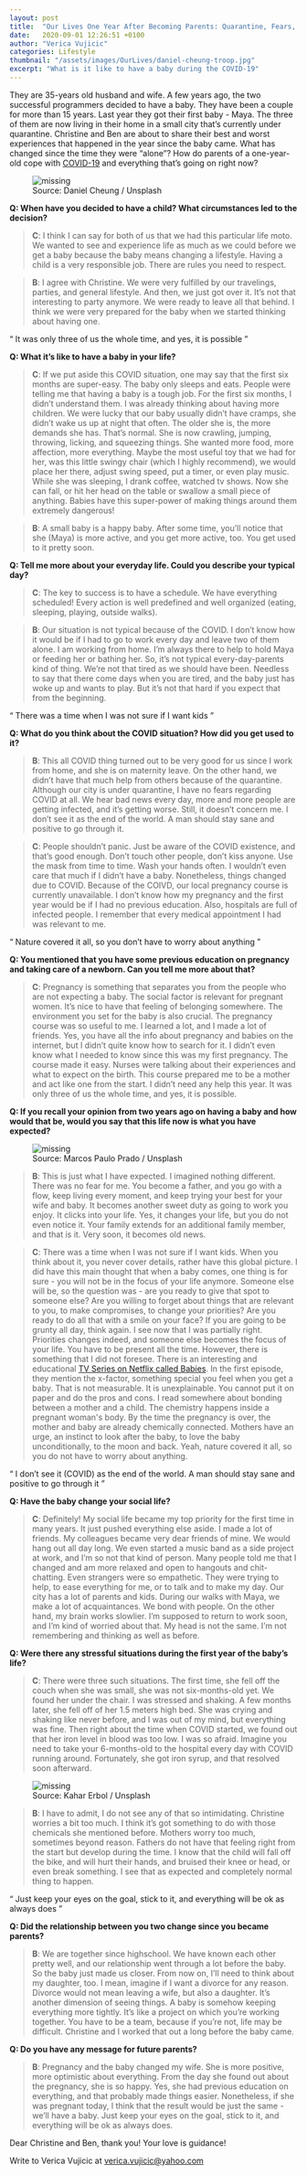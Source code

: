 ```yaml
---
layout: post
title:  "Our Lives One Year After Becoming Parents: Quarantine, Fears, And Happiness"
date:   2020-09-01 12:26:51 +0100
author: "Verica Vujicic"
categories: Lifestyle
thumbnail: "/assets/images/OurLives/daniel-cheung-troop.jpg"
excerpt: "What is it like to have a baby during the COVID-19"
---
```

<drop-cap>T</drop-cap>hey are 35-years old husband and wife. A few years ago, the two successful programmers decided to have a baby. They have been a couple for more than 15 years. Last year they got their first baby - Maya. The three of them are now living in their home in a small city that’s currently under quarantine. Christine and Ben are about to share their best and worst experiences that happened in the year since the baby came. What has changed since the time they were “alone”? How do parents of a one-year-old cope with [COVID-19](https://en.wikipedia.org/wiki/COVID-19_pandemic) and everything that’s going on right now?

<figure>
    <img src='/assets/images/OurLives/daniel-cheung-troop.jpg' alt='missing' />
    <figcaption>Source: Daniel Cheung / Unsplash</figcaption>
</figure>

**Q: When have you decided to have a child? What circumstances led to the decision?**

> **C**: I think I can say for both of us that we had this particular life moto. We wanted to see and experience life as much as we could before we get a baby because the baby means changing a lifestyle. Having a child is a very responsible job. There are rules you need to respect.

> **B**: I agree with Christine. We were very fulfilled by our travelings, parties, and general lifestyle. And then, we just got over it. It’s not that interesting to party anymore. We were ready to leave all that behind. I think we were very prepared for the baby when we started thinking about having one.

<div class="aside-quote"><q>
    It was only three of us the whole time, and yes, it is possible
</q></div>

**Q: What it’s like to have a baby in your life?**

> **C**: If we put aside this COVID situation, one may say that the first six months are super-easy. The baby only sleeps and eats. People were telling me that having a baby is a tough job. For the first six months, I didn’t understand them. I was already thinking about having more children. We were lucky that our baby usually didn’t have cramps, she didn’t wake us up at night that often. The older she is, the more demands she has. That’s normal. She is now crawling, jumping, throwing, licking, and squeezing things. She wanted more food, more affection, more everything. Maybe the most useful toy that we had for her, was this little swingy chair (which I highly recommend), we would place her there, adjust swing speed, put a timer, or even play music. While she was sleeping, I drank coffee, watched tv shows. Now she can fall, or hit her head on the table or swallow a small piece of anything. Babies have this super-power of making things around them extremely dangerous!

> **B**: A small baby is a happy baby. After some time, you’ll notice that she (Maya) is more active, and you get more active, too. You get used to it pretty soon.

**Q: Tell me more about your everyday life. Could you describe your typical day?**

> **C**: The key to success is to have a schedule. We have everything scheduled! Every action is well predefined and well organized (eating, sleeping, playing, outside walks).

> **B**: Our situation is not typical because of the COVID. I don’t know how it would be if I had to go to work every day and leave two of them alone. I am working from home. I’m always there to help to hold Maya or feeding her or bathing her. So, it’s not typical every-day-parents kind of thing. We’re not that tired as we should have been. Needless to say that there come days when you are tired, and the baby just has woke up and wants to play. But it’s not that hard if you expect that from the beginning.

<div class="aside-quote"><q>
    There was a time when I was not sure if I want kids
</q></div>

**Q: What do you think about the COVID situation? How did you get used to it?**

> **B**: This all COVID thing turned out to be very good for us since I work from home, and she is on maternity leave. On the other hand, we didn’t have that much help from others because of the quarantine. Although our city is under quarantine, I have no fears regarding COVID at all. We hear bad news every day, more and more people are getting infected, and it’s getting worse. Still, it doesn’t concern me. I don’t see it as the end of the world. A man should stay sane and positive to go through it.

> **C**: People shouldn’t panic. Just be aware of the COVID existence, and that’s good enough. Don’t touch other people, don’t kiss anyone. Use the mask from time to time. Wash your hands often. I wouldn’t even care that much if I didn’t have a baby. Nonetheless, things changed due to COVID. Because of the COIVD, our local pregnancy course is currently unavailable. I don’t know how my pregnancy and the first year would be if I had no previous education. Also, hospitals are full of infected people. I remember that every medical appointment I had was relevant to me.

<div class="aside-quote"><q>
    Nature covered it all, so you don’t have to worry about anything
</q></div>

**Q: You mentioned that you have some previous education on pregnancy and taking care of a newborn. Can you tell me more about that?**

> **C**: Pregnancy is something that separates you from the people who are not expecting a baby. The social factor is relevant for pregnant women. It’s nice to have that feeling of belonging somewhere. The environment you set for the baby is also crucial. The pregnancy course was so useful to me. I learned a lot, and I made a lot of friends. Yes, you have all the info about pregnancy and babies on the internet, but I didn’t quite know how to search for it. I didn’t even know what I needed to know since this was my first pregnancy. The course made it easy. Nurses were talking about their experiences and what to expect on the birth. This course prepared me to be a mother and act like one from the start. I didn’t need any help this year. It was only three of us the whole time, and yes, it is possible.

**Q: If you recall your opinion from two years ago on having a baby and how would that be, would you say that this life now is what you have expected?**

<figure>
    <img src='/assets/images/OurLives/marcos_paulo_prado_family.jpg' alt='missing' />
    <figcaption>Source: Marcos Paulo Prado / Unsplash</figcaption>
</figure>

> **B**: This is just what I have expected. I imagined nothing different. There was no fear for me. You become a father, and you go with a flow, keep living every moment, and keep trying your best for your wife and baby. It becomes another sweet duty as going to work you enjoy. It clicks into your life. Yes, it changes your life, but you do not even notice it. Your family extends for an additional family member, and that is it. Very soon, it becomes old news. 

> **C**: There was a time when I was not sure if I want kids. When you think about it, you never cover details, rather have this global picture. I did have this main thought that when a baby comes, one thing is for sure - you will not be in the focus of your life anymore. Someone else will be, so the question was - are you ready to give that spot to someone else? Are you willing to forget about things that are relevant to you, to make compromises, to change your priorities? Are you ready to do all that with a smile on your face? If you are going to be grunty all day, think again. I see now that I was partially right. Priorities changes indeed, and someone else becomes the focus of your life. You have to be present all the time. However, there is something that I did not foresee. There is an interesting and educational [TV Series on Netflix called Babies](https://www.imdb.com/title/tt11744632/). In the first episode, they mention the x-factor, something special you feel when you get a baby. That is not measurable. It is unexplainable. You cannot put it on paper and do the pros and cons. I read somewhere about bonding between a mother and a child. The chemistry happens inside a pregnant woman's body. By the time the pregnancy is over, the mother and baby are already chemically connected. Mothers have an urge, an instinct to look after the baby, to love the baby unconditionally, to the moon and back. Yeah, nature covered it all, so you do not have to worry about anything.

<div class="aside-quote"><q>
    I don’t see it (COVID) as the end of the world. A man should stay sane and positive to go through it
</q></div>

**Q: Have the baby change your social life?**

> **C**: Definitely! My social life became my top priority for the first time in many years. It just pushed everything else aside. I made a lot of friends. My colleagues became very dear friends of mine. We would hang out all day long. We even started a music band as a side project at work, and I’m so not that kind of person. Many people told me that I changed and am more relaxed and open to hangouts and chit-chatting. Even strangers were so empathetic. They were trying to help, to ease everything for me, or to talk and to make my day. Our city has a lot of parents and kids. During our walks with Maya, we make a lot of acquaintances. We bond with people. On the other hand, my brain works slowlier. I’m supposed to return to work soon, and I’m kind of worried about that. My head is not the same. I’m not remembering and thinking as well as before.

**Q: Were there any stressful situations during the first year of the baby’s life?**

> **C**: There were three such situations. The first time, she fell off the couch when she was small, she was not six-months-old yet. We found her under the chair. I was stressed and shaking. A few months later, she fell off of her 1.5 meters high bed. She was crying and shaking like never before, and I was out of my mind, but everything was fine. Then right about the time when COVID started, we found out that her iron level in blood was too low. I was so afraid. Imagine you need to take your 6-months-old to the hospital every day with COVID running around. Fortunately, she got iron syrup, and that resolved soon afterward.

<figure>
    <img src='/assets/images/OurLives/kahar-erbol-small-baby.jpg' alt='missing' />
    <figcaption>Source: Kahar Erbol / Unsplash</figcaption>
</figure>

> **B**: I have to admit, I do not see any of that so intimidating. Christine  worries a bit too much. I think it’s got something to do with those chemicals she mentioned before. Mothers worry too much, sometimes beyond reason. Fathers do not have that feeling right from the start but develop during the time. I know that the child will fall off the bike, and will hurt their hands, and bruised their knee or head, or even break something. I see that as expected and completely normal thing to happen.

<div class="aside-quote"><q>
    Just keep your eyes on the goal, stick to it, and everything will be ok as always does
</q></div>

**Q: Did the relationship between you two change since you became parents?**

> **B**: We are together since highschool. We have known each other pretty well, and our relationship went through a lot before the baby. So the baby just made us closer. From now on, I’ll need to think about my daughter, too. I mean, imagine if I want a divorce for any reason. Divorce would not mean leaving a wife, but also a daughter. It’s another dimension of seeing things. A baby is somehow keeping everything more tightly. It’s like a project on which you’re working together. You have to be a team, because if you’re not, life may be difficult. Christine and I worked that out a long before the baby came.

**Q: Do you have any message for future parents?**

> **B**: Pregnancy and the baby changed my wife. She is more positive, more optimistic about everything. From the day she found out about the pregnancy, she is so happy. Yes, she had previous education on everything, and that probably made things easier. Nonetheless, if she was pregnant today, I think that the result would be just the same - we’ll have a baby. Just keep your eyes on the goal, stick to it, and everything will be ok as always does.


Dear Christine and Ben, thank you! Your love is guidance!



Write to Verica Vujicic at [verica.vujicic@yahoo.com](mailto:verica.vujicic@yahoo.com)